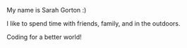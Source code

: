 <p>My name is Sarah Gorton :)</p>
<p>I like to spend time with friends, family, and in the outdoors.</p>
<p>Coding for a better world!</p>
<!---
sarahgorton/sarahgorton is a ✨ special ✨ repository because its `README.md` (this file) appears on your GitHub profile.
You can click the Preview link to take a look at your changes.
--->

